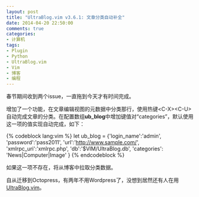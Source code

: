 ```yaml
---
layout: post
title: "UltraBlog.vim v3.6.1: 文章分类自动补全"
date: 2014-04-20 22:50:00
comments: true
categories:
- 计算机
tags:
- Plugin
- Python
- UltraBlog.vim
- Vim
- 博客
- 编程
---
```


春节期间收到两个issue，一直拖到今天才有时间完成。

增加了一个功能，在文章编辑视图的元数据中分类那行，使用热键\<C-X\>\<C-U\>自动完成文章的分类。在配置数组**ub_blog**中增加键值对“categories”，默认使用这一项的值实现自动完成，如下：

{% codeblock lang:vim %}
let ub_blog = {'login_name':'admin',
            \'password':'pass2011',
            \'url':'http://www.sample.com/',
            \'xmlrpc_uri':'xmlrpc.php',
            \'db':'$VIM/UltraBlog.db',
            \'categories': 'News|Computer|Image'
            \}
{% endcodeblock %}

如果这一项不存在，将从博客中拉取分类数据。

自从迁移到Octopress，有两年不用Wordpress了，没想到居然还有人在用[UltraBlog.vim](/post/ultrablog-as-an-ultimate-vim-blogging-plugin/)。
